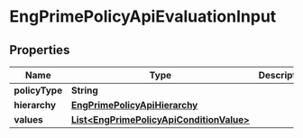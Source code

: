 
# EngPrimePolicyApiEvaluationInput

## Properties
Name | Type | Description | Notes
------------ | ------------- | ------------- | -------------
**policyType** | **String** |  |  [optional]
**hierarchy** | [**EngPrimePolicyApiHierarchy**](EngPrimePolicyApiHierarchy.md) |  |  [optional]
**values** | [**List&lt;EngPrimePolicyApiConditionValue&gt;**](EngPrimePolicyApiConditionValue.md) |  |  [optional]



